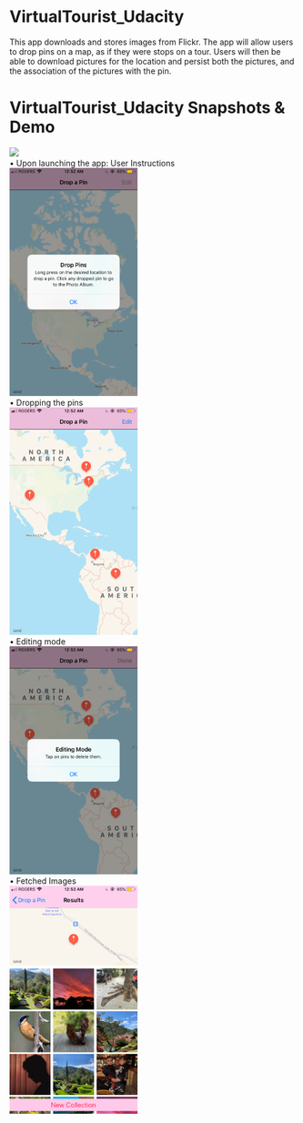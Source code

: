 # VirtualTourist_Udacity
This app downloads and stores images from Flickr. The app will allow users to drop pins on a map, as if they were stops on a tour. Users will then be able to download pictures for the location and persist both the pictures, and the association of the pictures with the pin.
 <br /> 
# VirtualTourist_Udacity Snapshots & Demo
<img src="Photos/Demo.gif" width="225"/> <br/>
• Upon launching the app: User Instructions<br/>
<img src="Photos/1.PNG" width="225"/><br/>
• Dropping the pins<br/>
<img src="Photos/2.PNG" width="225"/><br/>
• Editing mode<br/>
<img src="Photos/3.PNG" width="225"/><br/>
• Fetched Images<br/>
<img src="Photos/4.PNG" width="225"/><br/>
